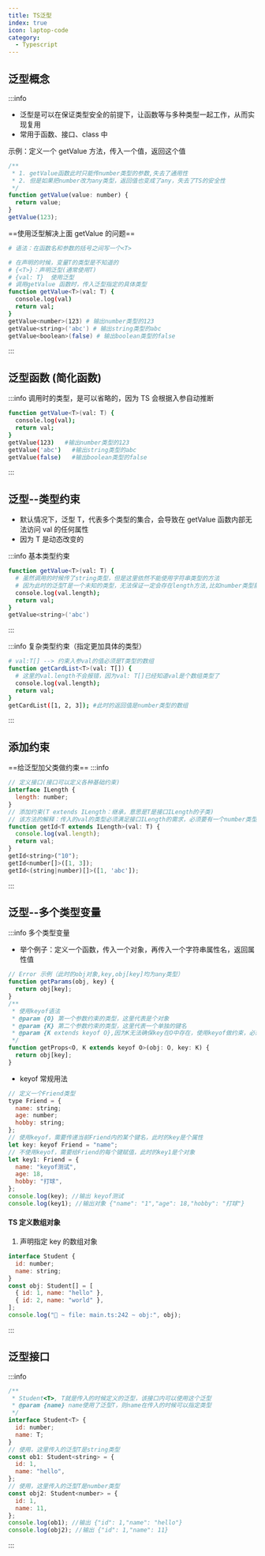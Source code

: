 ```yaml
---
title: TS泛型
index: true
icon: laptop-code
category:
  - Typescript
---
```


## 泛型概念

:::info

- 泛型是可以在保证类型安全的前提下，让函数等与多种类型一起工作，从而实现复用
- 常用于函数、接口、class 中

示例：定义一个 getValue 方法，传入一个值，返回这个值

```js
/**
 * 1. getValue函数此时只能传number类型的参数,失去了通用性
 * 2. 但是如果把number改为any类型，返回值也变成了any，失去了TS的安全性
 */
function getValue(value: number) {
  return value;
}
getValue(123);
```

==使用泛型解决上面 getValue 的问题==

```bash
# 语法：在函数名和参数的括号之间写一个<T>

# 在声明的时候，变量T的类型是不知道的
# {<T>}：声明泛型(通常使用T)
# {val: T}  使用泛型
# 调用getValue 函数时，传入泛型指定的具体类型
function getValue<T>(val: T) {
  console.log(val)
  return val;
}
getValue<number>(123) # 输出number类型的123
getValue<string>('abc') # 输出string类型的abc
getValue<boolean>(false) # 输出boolean类型的false
```

:::

## 泛型函数 (简化函数)

:::info 调用时的类型，是可以省略的，因为 TS 会根据入参自动推断

```bash
function getValue<T>(val: T) {
  console.log(val);
  return val;
}
getValue(123)   #输出number类型的123
getValue('abc')   #输出string类型的abc
getValue(false)   #输出boolean类型的false
```

:::

## 泛型--类型约束

- 默认情况下，泛型 T，代表多个类型的集合，会导致在 getValue 函数内部无法访问 val 的任何属性
- 因为 T 是动态改变的

:::info 基本类型约束

```bash
function getValue<T>(val: T) {
  # 虽然调用的时候传了string类型，但是这里依然不能使用字符串类型的方法
  # 因为此时的泛型T是一个未知的类型，无法保证一定会存在length方法,比如number类型就没有length
  console.log(val.length);
  return val;
}
getValue<string>('abc')
```

:::

:::info 复杂类型约束（指定更加具体的类型）

```bash
# val:T[] --> 约束入参val的值必须是T类型的数组
function getCardList<T>(val: T[]) {
  # 这里的val.length不会报错，因为val: T[]已经知道val是个数组类型了
  console.log(val.length);
  return val;
}
getCardList([1, 2, 3]); #此时的返回值是number类型的数组
```

:::

## 添加约束

==给泛型加父类做约束==
:::info

```js
// 定义接口(接口可以定义各种基础约束)
interface ILength {
  length: number;
}
// 添加约束(T extends ILength：继承，意思是T是接口ILength的子类)
// 该方法的解释：传入的val的类型必须满足接口ILength的需求，必须要有一个number类型的length属性
function getId<T extends ILength>(val: T) {
  console.log(val.length);
  return val;
}
getId<string>("10");
getId<number[]>([1, 3]);
getId<(string|number)[]>([1, 'abc']);
```

:::

## 泛型--多个类型变量

:::info 多个类型变量

- 举个例子：定义一个函数，传入一个对象，再传入一个字符串属性名，返回属性值

```js
// Error 示例（此时的obj对象,key,obj[key]均为any类型）
function getParams(obj, key) {
  return obj[key];
}
/**
 * 使用keyof语法
 * @param {O} 第一个参数约束的类型，这里代表是个对象
 * @param {K} 第二个参数约束的类型，这里代表一个单独的键名
 * @param {K extends keyof O},因为K无法确保key在O中存在，使用keyof做约束，必须是O中存在的key，才可传入
 */
function getProps<O, K extends keyof O>(obj: O, key: K) {
  return obj[key];
}
```

- keyof 常规用法

```js
// 定义一个Friend类型
type Friend = {
  name: string;
  age: number;
  hobby: string;
};
// 使用keyof，需要传递当前Friend内的某个键名，此时的key是个属性
let key: keyof Friend = "name";
// 不使用keyof，需要给Friend的每个键赋值，此时的key1是个对象
let key1: Friend = {
  name: "keyof测试",
  age: 18,
  hobby: "打球",
};
console.log(key); //输出 keyof测试
console.log(key1); //输出对象 {"name": "1","age": 18,"hobby": "打球"}
```

#### TS 定义数组对象

1. 声明指定 key 的数组对象

```js
interface Student {
  id: number;
  name: string;
}
const obj: Student[] = [
  { id: 1, name: "hello" },
  { id: 2, name: "world" },
];
console.log("🚀 ~ file: main.ts:242 ~ obj:", obj);
```

<!-- 2. 声明任意类型的对象数组

```js
let objects: { [key: string]: any }[];
const obj: Student[] = [
  { id: 1, name: "hello" },
  { id: 2, name: "world" },
];
console.log("🚀 ~ file: main.ts:242 ~ obj:", obj);
``` -->

:::

## 泛型接口

:::info

```js
/**
 * Student<T>, T就是传入的时候定义的泛型，该接口内可以使用这个泛型
 * @param {name} name使用了泛型T，则name在传入的时候可以指定类型
 */
interface Student<T> {
  id: number;
  name: T;
}
// 使用，这里传入的泛型T是string类型
const ob1: Student<string> = {
  id: 1,
  name: "hello",
};
// 使用，这里传入的泛型T是number类型
const obj2: Student<number> = {
  id: 1,
  name: 11,
};
console.log(ob1); //输出 {"id": 1,"name": "hello"}
console.log(obj2); //输出 {"id": 1,"name": 11}
```

:::
